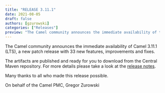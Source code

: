 ```yaml
---
title: "RELEASE 3.11.1"
date: 2021-08-05
draft: false
authors: [gzurowski]
categories: ["Releases"]
preview: "The Camel community announces the immediate availability of the new Camel 3.11.1 LTS release"
---
```



The Camel community announces the immediate availability of Camel 3.11.1 (LTS), a new patch release with 33 new features, improvements and fixes.

The artifacts are published and ready for you to download from the Central Maven repository. For more details please take a look at the [release notes](/releases/release-3.11.1/).

Many thanks to all who made this release possible.

On behalf of the Camel PMC,
Gregor Zurowski
